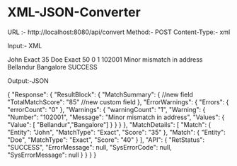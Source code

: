 # XML-JSON-Converter
URL :- http://localhost:8080/api/convert
Method:- POST
Content-Type:- xml

Input:- XML

<?xml version="1.0" encoding="UTF-8"?>
<Response>
    <ResultBlock>
        <MatchDetails>
            <Match>
                <Entity>John</Entity>
                <MatchType>Exact</MatchType>
                <Score>35</Score>
            </Match>
            <Match>
                <Entity>Doe</Entity>
                <MatchType>Exact</MatchType>
                <Score>50</Score>
            </Match>
        </MatchDetails>
        <ErrorWarnings>
            <Errors>
                <errorCount>0</errorCount>
            </Errors>
            <Warnings>
                <warningCount>1</warningCount>
                <Warning>
                    <Number>102001</Number>
                    <Message>Minor mismatch in address</Message>
                    <Values>
                        <Value>Bellandur</Value>
                        <Value>Bangalore</Value>
                    </Values>
                </Warning>
            </Warnings>
        </ErrorWarnings>
        <API>
            <RetStatus>SUCCESS</RetStatus>
            <ErrorMessage></ErrorMessage>
            <SysErrorCode></SysErrorCode>
            <SysErrorMessage></SysErrorMessage>
        </API>
    </ResultBlock>
</Response>


Output:-JSON

{
  "Response": {
    "ResultBlock": {
      "MatchSummary": { //new field
        "TotalMatchScore": "85" //new custom field
      },
      "ErrorWarnings": {
        "Errors": {
          "errorCount": "0"
        },
        "Warnings": {
          "warningCount": "1",
          "Warning": {
            "Number": "102001",
            "Message": "Minor mismatch in address",
            "Values": {
              "Value": [ "Bellandur","Bangalore"]
            }
          }
        }
      },
      "MatchDetails": [
        "Match": {
          "Entity": "John",
          "MatchType": "Exact",
          "Score": "35"
        },
        "Match": {
          "Entity": "Doe",
          "MatchType": "Exact",
          "Score": "40"
        }
      ],
      "API": {
        "RetStatus": "SUCCESS",
        "ErrorMessage": null,
        "SysErrorCode": null,
        "SysErrorMessage": null
      }
    }
  }
}
